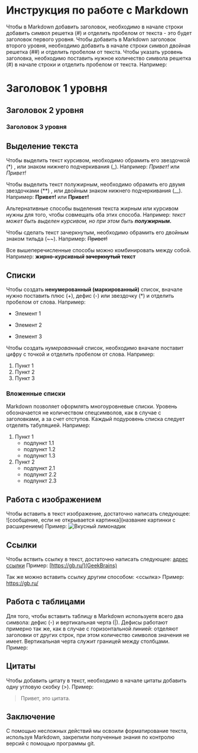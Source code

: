 # Инструкция по работе с Markdown

Чтобы в Markdown добавить заголовок, необходимо в начале строки добавить символ решетка (#) и отделить пробелом от текста - это будет заголовок первого уровня.
Чтобы добавить в Markdown заголовок второго уровня, необходимо добавить в начале строки символ двойная решетка (##) и отделить пробелом от текста.
Чтобы указать уровень заголовка, необходимо поставить нужное количество символа решетка (#) в начале строки и отделить пробелом от текста.
Например:
# Заголовок 1 уровня
## Заголовок 2 уровня
### Заголовок 3 уровня

## Выделение текста

Чтобы выделить текст курсивом, необходимо обрамить его звездочкой (*) , или знаком нижнего подчеркивания (_). 
Например: *Привет!* или _Привет!_

Чтобы выделить текст полужирным, необходимо обрамить его двумя звездочками (**) , или двойным знаком нижнего подчеркивания (__).
Например: **Привет!** или __Привет!__

Альтернативные способы выделения текста жирным или курсивом нужны для того, чтобы совмещать оба этих способа.
Например: *текст может быть выделен курсивом, но при этом быть __полужирным.__*

Чтобы сделать текст зачеркнутым, необходимо обрамить его двойным знаком тильда (~~).
Например: ~~Привет!~~

Все вышеперечисленные способы можно комбинировать между собой.
Например: **жирно-_курсивный_ ~~зачеркнутый~~ текст**

## Списки

Чтобы создать **ненумерованный (маркированный)** список, вначале нужно поставить плюс (+), дефис (-) или звездочку (*) и отделить пробелом от слова.
Например:
+ Элемент 1
- Элемент 2
* Элемент 3

Чтобы создать *нумерованный* список, необходимо вначале поставит цифру с точкой и отделить пробелом от слова.
Например: 
1. Пункт 1
2. Пункт 2
3. Пункт 3
### Вложенные списки
Markdown позволяет оформлять многоуровневые списки. Уровень обозначается не количеством спецсимволов, как в случае с заголовками, а за счет отступов. Каждый подуровень списка следует отделять табуляцией.
Например:
1. Пункт 1
    * подпункт 1.1
    - подпункт 1.2
    + подпункт 1.3
2. Пункт 2
    * подпункт 2.1
    - подпункт 2.2
    + подпункт 2.3

## Работа с изображением

Чтобы вставить в текст изображение, достаточно написать следующее: ![сообщение, если не открывается картинка](название картинки с расширением)
Пример: 
![Вкусный лимонадик](drink.jpg)


## Ссылки

Чтобы вствить ссылку в текст, достаточно написать следующее:
[адрес ссылки](Название)
Пример:
[https://gb.ru/](GeekBrains)

Так же можно вставить ссылку другим способом:
<ссылка>
Пример:
<https://gb.ru/>

## Работа с таблицами

Для того, чтобы вставить таблицу в Markdown используетя всего два символа: дефис (-) и вертикальная черта (|). Дефисы работают примерно так же, как в случае с горизонтальной линией: отделяют заголовки от других строк, при этом количество символов значения не имеет. Вертикальная черта служит границей между столбцами.
Пример:



## Цитаты

Чтобы добавить цитату в текст, необходимо в начале цитаты добавить одну угловую скобку (>).
Пример:
>Привет, это цитата.


## Заключение
 С помощью несложных действий мы освоили форматирование текста, используя Markdown, закрепили полученные знания по контролю версий с помощью программы git.